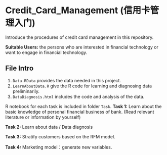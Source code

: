 # Credit_Card_Management (信用卡管理入门)
Introduce the procedures of credit card management in this repository. 

**Suitable Users:** the persons who are interested in financial technology or want to engage in financial technology.

## File Intro
1. `Data.RData` provides the data needed in this project.
2. `LearnAboutData.R` give the R code for learning and diagnosing data preliminarily.
3. `DataDiagnosis.html` includes the code and analysis of the data.

R notebook for each task is included in folder `Task`.
**Task 1:** Learn about the basic knowledge of personal financial business of bank.  (Read relevant literature or information by yourself)

**Task 2:** Learn about data / Data diagnosis 

**Task 3:** Stratify customers based on the RFM model.

**Task 4:** Marketing model：generate new variables. 
